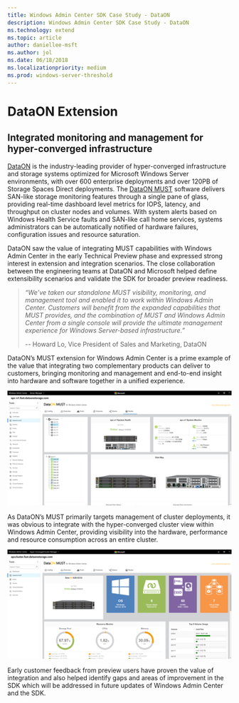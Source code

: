 ```yaml
---
title: Windows Admin Center SDK Case Study - DataON
description: Windows Admin Center SDK Case Study - DataON
ms.technology: extend
ms.topic: article
author: daniellee-msft
ms.author: jol
ms.date: 06/18/2018
ms.localizationpriority: medium
ms.prod: windows-server-threshold
---
```

# DataON Extension

## Integrated monitoring and management for hyper-converged infrastructure

[DataON](http://www.dataonstorage.com/) is the industry-leading provider of hyper-converged infrastructure and storage systems optimized for Microsoft Windows Server environments, with over 600 enterprise deployments and over 120PB of Storage Spaces Direct deployments. The [DataON MUST](http://www.dataonstorage.com/must) software delivers SAN-like storage monitoring features through a single pane of glass, providing real-time dashboard level metrics for IOPS, latency, and throughput on cluster nodes and volumes. With system alerts based on Windows Health Service faults and SAN-like call home services, systems administrators can be automatically notified of hardware failures, configuration issues and resource saturation.

DataON saw the value of integrating MUST capabilities with Windows Admin Center in the early Technical Preview phase and expressed strong interest in extension and integration scenarios. The close collaboration between the engineering teams at DataON and Microsoft helped define extensibility scenarios and validate the SDK for broader preview readiness.

> <cite>“We’ve taken our standalone MUST visibility, monitoring, and management tool and enabled it to work within Windows Admin Center. Customers will benefit from the expanded capabilities that MUST provides, and the combination of MUST and Windows Admin Center from a single console will provide the ultimate management experience for Windows Server-based infrastructure.”</cite>
>
> -- Howard Lo, Vice President of Sales and Marketing, DataON

DataON’s MUST extension for Windows Admin Center is a prime example of the value that integrating two complementary products can deliver to customers, bringing monitoring and management and end-to-end insight into hardware and software together in a unified experience.

![DataON Extension](../../media/extend-case-study-dataon/dataon-1.png)

As DataON’s MUST primarily targets management of cluster deployments, it was obvious to integrate with the hyper-converged cluster view within Windows Admin Center, providing visibility into the hardware, performance and resource consumption across an entire cluster.

![DataON Extension](../../media/extend-case-study-dataon/dataon-2.png)

Early customer feedback from preview users have proven the value of integration and also helped identify gaps and areas of improvement in the SDK which will be addressed in future updates of Windows Admin Center and the SDK.